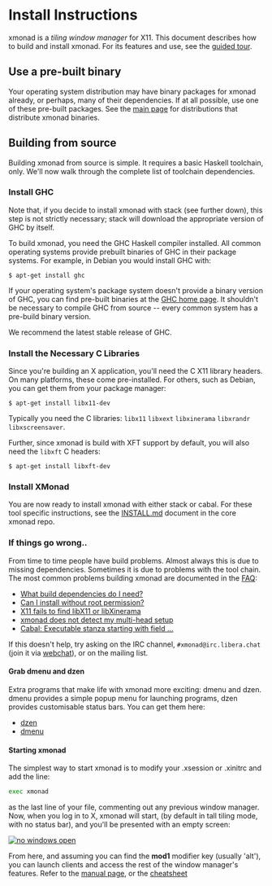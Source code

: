 ---
---

# Install Instructions

xmonad is a _tiling window manager_ for X11\. This document describes how to build and install xmonad. For its features and use, see the [guided tour](tour.md).

## Use a pre-built binary

Your operating system distribution may have binary packages for xmonad already, or perhaps, many of their dependencies. If at all possible, use one of these pre-built packages. See the [main page](index.html) for distributions that distribute xmonad binaries.

## Building from source

Building xmonad from source is simple. It requires a basic Haskell toolchain, only. We'll now walk through the complete list of toolchain dependencies.

### Install GHC

Note that, if you decide to install xmonad with stack (see further down), this step is not strictly necessary; stack will download the appropriate version of GHC by itself.

To build xmonad, you need the GHC Haskell compiler installed. All common operating systems provide prebuilt binaries of GHC in their package systems. For example, in Debian you would install GHC with:

``` console
$ apt-get install ghc
```

If your operating system's package system doesn't provide a binary version of GHC, you can find pre-built binaries at the [GHC home page](https://haskell.org/ghc). It shouldn't be necessary to compile GHC from source -- every common system has a pre-build binary version.

We recommend the latest stable release of GHC.

### Install the Necessary C Libraries

Since you're building an X application, you'll need the C X11 library headers. On many platforms, these come pre-installed. For others, such as Debian, you can get them from your package manager:

``` console
$ apt-get install libx11-dev
```

Typically you need the C libraries: `libx11` `libxext` `libxinerama` `libxrandr` `libxscreensaver`.

Further, since xmonad is build with XFT support by default, you will also need the `libxft` C headers:

``` console
$ apt-get install libxft-dev
```

### Install XMonad

You are now ready to install xmonad with either stack or cabal. For these tool specific instructions, see the [INSTALL.md] document in the core xmonad repo.

[INSTALL.md]: https://github.com/xmonad/xmonad/blob/master/INSTALL.md

### If things go wrong..

From time to time people have build problems. Almost always this is due to missing dependencies. Sometimes it is due to problems with the tool chain. The most common problems building xmonad are documented in the [FAQ](https://wiki.haskell.org/Xmonad/Frequently_asked_questions):

*   [What build dependencies do I need?](https://wiki.haskell.org/Xmonad/Frequently_asked_questions#What_build_dependencies_does_xmonad_have.3F)
*   [Can I install without root permission?](https://wiki.haskell.org/Xmonad/Frequently_asked_questions#Can_I_install_without_root_permission.3F)
*   [X11 fails to find libX11 or libXinerama](https://wiki.haskell.org/Xmonad/Frequently_asked_questions#X11_fails_to_find_libX11_or_libXinerama)
*   [xmonad does not detect my multi-head setup](https://wiki.haskell.org/Xmonad/Frequently_asked_questions#xmonad_does_not_detect_my_multi-head_setup)
*   [Cabal: Executable stanza starting with field ...](https://wiki.haskell.org/Xmonad/Frequently_asked_questions#Cabal:_Executable_stanza_starting_with_field_.27flag_small_base_description.27)

If this doesn't help, try asking on the IRC channel, `#xmonad@irc.libera.chat` (join it via [webchat](https://web.libera.chat/#xmonad)), or on the mailing list.

#### Grab dmenu and dzen

Extra programs that make life with xmonad more exciting: dmenu and dzen. dmenu provides a simple popup menu for launching programs, dzen provides customisable status bars. You can get them here:

*   [dzen](https://robm.github.io/dzen/)
*   [dmenu](https://tools.suckless.org/dmenu/)


#### Starting xmonad


The simplest way to start xmonad is to modify your .xsession or .xinitrc and add the line:

``` sh
exec xmonad
```

as the last line of your file, commenting out any previous window manager. Now, when you log in to X, xmonad will start, (by default in tall tiling mode, with no status bar), and you'll be presented with an empty screen:

[![no windows open](images/overview/empty.png)](images/overview/large/empty.png)

From here, and assuming you can find the **mod1** modifier key (usually 'alt'), you can launch clients and access the rest of the window manager's features. Refer to the [manual page](manpage.html), or the [cheatsheet](images/cheat/xmbindings.png)
